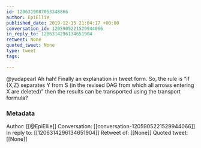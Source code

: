 ```yaml
---
id: 1206319087053348866
author: EpiEllie
published_date: 2019-12-15 21:04:17 +00:00
conversation_id: 1205905221529944066
in_reply_to: 1206314296134651904
retweet: None
quoted_tweet: None
type: tweet
tags:

---
```


@yudapearl Ah hah! Finally an explanation in tweet form. So, the rule is “if
{X,Z} separates Y from S (in the revised DAG from which all arrows entering X are deleted)” then the results can be transported using the transport formula?

### Metadata

Author: [[@EpiEllie]]
Conversation: [[conversation-1205905221529944066]]
In reply to: [[1206314296134651904]]
Retweet of: [[None]]
Quoted tweet: [[None]]
